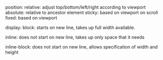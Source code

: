 position:
relative: adjust top/bottom/left/right according to viewport
absolute: relative to ancestor element
sticky: based on viewport on scroll
fixed: based on viewport


display:
block: starts on new line, takes up full width available.

inline: does not start on new line, takes up only space that it needs

inline-block: does not start on new line, allows specification of width and height
